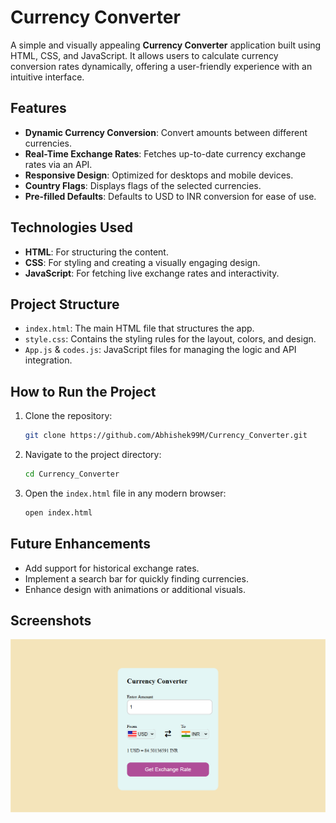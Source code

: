 
# Currency Converter

A simple and visually appealing **Currency Converter** application built using HTML, CSS, and JavaScript. It allows users to calculate currency conversion rates dynamically, offering a user-friendly experience with an intuitive interface.

## Features
- **Dynamic Currency Conversion**: Convert amounts between different currencies.
- **Real-Time Exchange Rates**: Fetches up-to-date currency exchange rates via an API.
- **Responsive Design**: Optimized for desktops and mobile devices.
- **Country Flags**: Displays flags of the selected currencies.
- **Pre-filled Defaults**: Defaults to USD to INR conversion for ease of use.

## Technologies Used
- **HTML**: For structuring the content.
- **CSS**: For styling and creating a visually engaging design.
- **JavaScript**: For fetching live exchange rates and interactivity.

## Project Structure
- `index.html`: The main HTML file that structures the app.
- `style.css`: Contains the styling rules for the layout, colors, and design.
- `App.js` & `codes.js`: JavaScript files for managing the logic and API integration.

## How to Run the Project
1. Clone the repository:
   ```bash
   git clone https://github.com/Abhishek99M/Currency_Converter.git
   ```
2. Navigate to the project directory:
   ```bash
   cd Currency_Converter
   ```
3. Open the `index.html` file in any modern browser:
   ```bash
   open index.html
   ```

## Future Enhancements
- Add support for historical exchange rates.
- Implement a search bar for quickly finding currencies.
- Enhance design with animations or additional visuals.

## Screenshots
![Currency Converter Interface](pic1.png)

